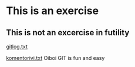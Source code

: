 # This is an exercise 
## This is not an excercise in futility

[gitlog.txt](https://github.com/ViliLipo/otm-harjoitustyo/blob/master/laskarit/viikko1/gitlog.txt)

[komentorivi.txt](https://github.com/ViliLipo/otm-harjoitustyo/blob/master/laskarit/viikko1/komentorivi.txt)
Oiboi
GIT is fun and easy

